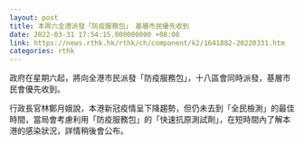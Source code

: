 ```yaml
---
layout: post
title: 本周六全港派發「防疫服務包」　基層市民優先收到
date: 2022-03-31 17:54:15.000000000 +08:00
link: https://news.rthk.hk/rthk/ch/component/k2/1641882-20220331.htm
categories: rthk
---
```


政府在星期六起，將向全港市民派發「防疫服務包」，十八區會同時派發，基層市民會優先收到。

行政長官林鄭月娥說，本港新冠疫情呈下降趨勢，但仍未去到「全民檢測」的最佳時間，當局會考慮利用「防疫服務包」的「快速抗原測試劑」，在短時間內了解本港的感染狀況，詳情稍後會公布。
